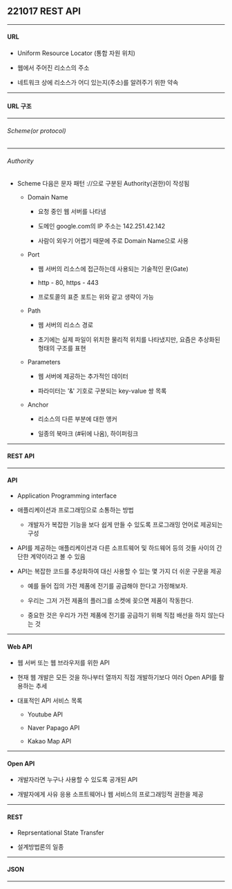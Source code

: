 ## 221017 REST API

---

#### URL

- Uniform Resource Locator (통합 자원 위치)

- 웹에서 주어진 리소스의 주소

- 네트워크 상에 리소스가 어디 있는지(주소)를 알려주기 위한 약속

---

#### URL 구조

---

###### Scheme(or protocol)

---

###### Authority

- Scheme 다음은 문자 패턴 ://으로 구분된 Authority(권한)이 작성됨
  
  - Domain Name
    
    - 요청 중인 웹 서버를 나타냄
    
    - 도메인 google.com의 IP 주소는 142.251.42.142
    
    - 사람이 외우기 어렵기 때문에 주로 Domain Name으로 사용
  
  - Port
    
    - 웹 서버의 리소스에 접근하는데 사용되는 기술적인 문(Gate)
    
    - http - 80, https - 443
    
    - 프로토콜의 표준 포트는 위와 같고 생략이 가능
  
  - Path
    
    - 웹 서버의 리소스 경로
    
    - 초기에는 실제 파일이 위치한 물리적 위치를 나타냈지만, 요즘은 추상화된 형태의 구조를 표현
  
  - Parameters
    
    - 웹 서버에 제공하는 추가적인 데이터
    
    - 파라미터는 '&' 기호로 구분되는 key-value 쌍 목록
  
  - Anchor
    
    - 리소스의 다른 부분에 대한 앵커
    
    - 일종의 북마크 (#뒤에 나옴), 하이퍼링크

---

#### REST API

---

#### API

- Application Programming interface

- 애플리케이션과 프로그래밍으로 소통하는 방법
  
  - 개발자가 복잡한 기능을 보다 쉽게 만들 수 있도록 프로그래밍 언어로 제공되는 구성

- API를 제공하는 애플리케이션과 다른 소프트웨어 및 하드웨어 등의 것들 사이의 간단한 계약이라고 볼 수 있음

- API는 복잡한 코드를 추상화하여 대신 사용할 수 있는 몇 가지 더 쉬운 구문을 제공
  
  - 예를 들어 집의 가전 제품에 전기를 공급해야 한다고 가정해보자.
  
  - 우리는 그저 가전 제품의 플러그를 소켓에 꽂으면 제품이 작동한다.
  
  - 중요한 것은 우리가 가전 제품에 전기를 공급하기 위해 직접 배선을 하지 않는다는 것

---

#### Web API

- 웹 서버 또는 웹 브라우저를 위한 API

- 현재 웹 개발은 모든 것을 하나부터 열까지 직접 개발하기보다 여러 Open API를 활용하는 추세

- 대표적인 API 서비스 목록
  
  - Youtube API
  
  - Naver Papago API
  
  - Kakao Map API

---

#### Open API

- 개발자라면 누구나 사용할 수 있도록 공개된 API

- 개발자에게 사유 응용 소프트웨어나 웹 서비스의 프로그래밍적 권한을 제공

---

#### REST

- Reprsentational State Transfer

- 설계방법론의 일종

---

#### JSON

---


